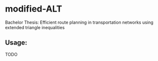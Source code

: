 # modified-ALT
Bachelor Thesis: Efficient route planning in transportation networks using extended triangle inequalities

## Usage:
TODO

